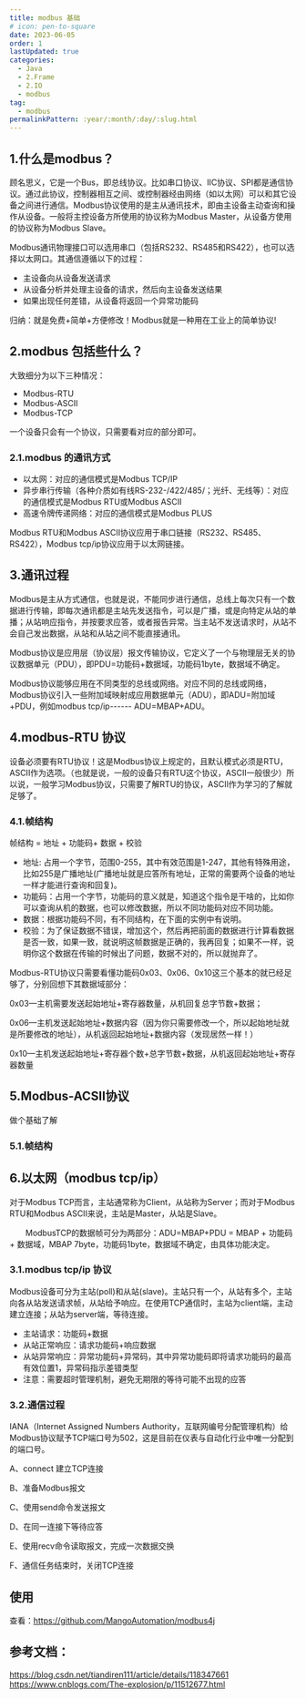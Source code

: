 ```yaml
---
title: modbus 基础
# icon: pen-to-square
date: 2023-06-05
order: 1
lastUpdated: true
categories:
  - Java
  - 2.Frame
  - 2.IO
  - modbus
tag:
  - modbus
permalinkPattern: :year/:month/:day/:slug.html
---
```




## 1.什么是modbus？
顾名思义，它是一个Bus，即总线协议。比如串口协议、IIC协议、SPI都是通信协议。通过此协议，控制器相互之间、或控制器经由网络（如以太网）可以和其它设备之间进行通信。Modbus协议使用的是主从通讯技术，即由主设备主动查询和操作从设备。一般将主控设备方所使用的协议称为Modbus Master，从设备方使用的协议称为Modbus Slave。


Modbus通讯物理接口可以选用串口（包括RS232、RS485和RS422），也可以选择以太网口。其通信遵循以下的过程：

- 主设备向从设备发送请求
- 从设备分析并处理主设备的请求，然后向主设备发送结果
- 如果出现任何差错，从设备将返回一个异常功能码 



归纳：就是免费+简单+方便修改！Modbus就是一种用在工业上的简单协议!

## 2.modbus 包括些什么？
大致细分为以下三种情况：
- Modbus-RTU
- Modbus-ASCII
- Modbus-TCP

一个设备只会有一个协议，只需要看对应的部分即可。
### 2.1.modbus 的通讯方式
- 以太网：对应的通信模式是Modbus TCP/IP
- 异步串行传输（各种介质如有线RS-232-/422/485/；光纤、无线等）：对应的通信模式是Modbus RTU或Modbus  ASCII
- 高速令牌传递网络：对应的通信模式是Modbus PLUS

Modbus RTU和Modbus ASCII协议应用于串口链接（RS232、RS485、RS422），Modbus tcp/ip协议应用于以太网链接。



## 3.通讯过程
Modbus是主从方式通信，也就是说，不能同步进行通信，总线上每次只有一个数据进行传输，即每次通讯都是主站先发送指令，可以是广播，或是向特定从站的单播；从站响应指令，并按要求应答，或者报告异常。当主站不发送请求时，从站不会自己发出数据，从站和从站之间不能直接通讯。

Modbus协议是应用层（协议层）报文传输协议，它定义了一个与物理层无关的协议数据单元（PDU），即PDU=功能码+数据域，功能码1byte，数据域不确定。

Modbus协议能够应用在不同类型的总线或网络。对应不同的总线或网络，Modbus协议引入一些附加域映射成应用数据单元（ADU），即ADU=附加域+PDU，例如modbus tcp/ip------ ADU=MBAP+ADU。


## 4.modbus-RTU 协议
设备必须要有RTU协议！这是Modbus协议上规定的，且默认模式必须是RTU，ASCII作为选项。（也就是说，一般的设备只有RTU这个协议，ASCII一般很少）所以说，一般学习Modbus协议，只需要了解RTU的协议，ASCII作为学习的了解就足够了。

### 4.1.帧结构
帧结构 = 地址 + 功能码+ 数据 + 校验

- 地址: 占用一个字节，范围0-255，其中有效范围是1-247，其他有特殊用途，比如255是广播地址(广播地址就是应答所有地址，正常的需要两个设备的地址一样才能进行查询和回复)。
- 功能码：占用一个字节，功能码的意义就是，知道这个指令是干啥的，比如你可以查询从机的数据，也可以修改数据，所以不同功能码对应不同功能。
- 数据：根据功能码不同，有不同结构，在下面的实例中有说明。
- 校验：为了保证数据不错误，增加这个，然后再把前面的数据进行计算看数据是否一致，如果一致，就说明这帧数据是正确的，我再回复；如果不一样，说明你这个数据在传输的时候出了问题，数据不对的，所以就抛弃了。

Modbus-RTU协议只需要看懂功能码0x03、0x06、0x10这三个基本的就已经足够了，分别回想下其数据域部分：

0x03—主机需要发送起始地址+寄存器数量，从机回复总字节数+数据；

0x06—主机发送起始地址+数据内容（因为你只需要修改一个，所以起始地址就是所要修改的地址），从机返回起始地址+数据内容（发现居然一样！）

0x10—主机发送起始地址+寄存器个数+总字节数+数据，从机返回起始地址+寄存器数量
## 5.Modbus-ACSII协议
做个基础了解
### 5.1.帧结构

## 6.以太网（modbus  tcp/ip）
对于Modbus TCP而言，主站通常称为Client，从站称为Server；而对于Modbus RTU和Modbus ASCII来说，主站是Master，从站是Slave。

　　ModbusTCP的数据帧可分为两部分：ADU=MBAP+PDU = MBAP + 功能码 + 数据域，MBAP  7byte，功能码1byte，数据域不确定，由具体功能决定。

### 3.1.modbus tcp/ip 协议
Modbus设备可分为主站(poll)和从站(slave)。主站只有一个，从站有多个，主站向各从站发送请求帧，从站给予响应。在使用TCP通信时，主站为client端，主动建立连接；从站为server端，等待连接。

- 主站请求：功能码+数据
- 从站正常响应：请求功能码+响应数据
- 从站异常响应：异常功能码+异常码，其中异常功能码即将请求功能码的最高有效位置1，异常码指示差错类型
- 注意：需要超时管理机制，避免无期限的等待可能不出现的应答
　　　　


### 3.2.通信过程
IANA（Internet Assigned Numbers Authority，互联网编号分配管理机构）给Modbus协议赋予TCP端口号为502，这是目前在仪表与自动化行业中唯一分配到的端口号。

A、connect 建立TCP连接

B、准备Modbus报文

C、使用send命令发送报文

D、在同一连接下等待应答

E、使用recv命令读取报文，完成一次数据交换

F、通信任务结束时，关闭TCP连接
## 使用
查看：https://github.com/MangoAutomation/modbus4j

## 参考文档：
https://blog.csdn.net/tiandiren111/article/details/118347661
https://www.cnblogs.com/The-explosion/p/11512677.html

